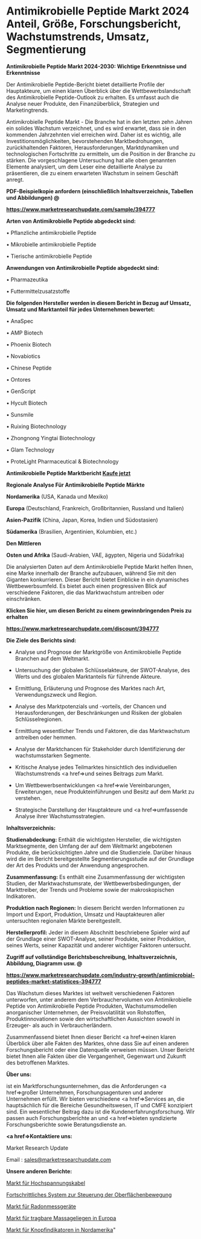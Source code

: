 # Antimikrobielle Peptide Markt 2024 Anteil, Größe, Forschungsbericht, Wachstumstrends, Umsatz, Segmentierung

<strong>Antimikrobielle Peptide Markt 2024-2030: Wichtige Erkenntnisse und Erkenntnisse</strong>

Der Antimikrobielle Peptide-Bericht bietet detaillierte Profile der Hauptakteure, um einen klaren Überblick über die Wettbewerbslandschaft des Antimikrobielle Peptide-Outlook zu erhalten. Es umfasst auch die Analyse neuer Produkte, den Finanzüberblick, Strategien und Marketingtrends.

Antimikrobielle Peptide Markt - Die Branche hat in den letzten zehn Jahren ein solides Wachstum verzeichnet, und es wird erwartet, dass sie in den kommenden Jahrzehnten viel erreichen wird. Daher ist es wichtig, alle Investitionsmöglichkeiten, bevorstehenden Marktbedrohungen, zurückhaltenden Faktoren, Herausforderungen, Marktdynamiken und technologischen Fortschritte zu ermitteln, um die Position in der Branche zu stärken. Die vorgeschlagene Untersuchung hat alle oben genannten Elemente analysiert, um dem Leser eine detaillierte Analyse zu präsentieren, die zu einem erwarteten Wachstum in seinem Geschäft anregt.



<strong><b>PDF-Beispielkopie anfordern (einschließlich Inhaltsverzeichnis, Tabellen und Abbildungen) @ </b></strong>

<strong><a href=https://www.marketresearchupdate.com/sample/394777>

<strong>https://www.marketresearchupdate.com/sample/394777</u></a></strong></strong>



<strong>Arten von Antimikrobielle Peptide abgedeckt sind:</strong>

• Pflanzliche antimikrobielle Peptide

• Mikrobielle antimikrobielle Peptide

• Tierische antimikrobielle Peptide



<strong>Anwendungen von Antimikrobielle Peptide abgedeckt sind:</strong>

• Pharmazeutika

• Futtermittelzusatzstoffe



<strong>Die folgenden Hersteller werden in diesem Bericht in Bezug auf Umsatz, Umsatz und Marktanteil für jedes Unternehmen bewertet:</strong>

• AnaSpec

• AMP Biotech

• Phoenix Biotech

• Novabiotics

• Chinese Peptide

• Ontores

• GenScript

• Hycult Biotech

• Sunsmile

• Ruixing Biotechnology

• Zhongnong Yingtai Biotechnology

• Glam Technology

• ProteLight Pharmaceutical & Biotechnology



<strong>Antimikrobielle Peptide Marktbericht <a href=https://www.marketresearchupdate.com/buynow/394777>Kaufe jetzt</a></strong>



<strong>Regionale Analyse Für Antimikrobielle Peptide Märkte</strong>



<strong>Nordamerika</strong> (USA, Kanada und Mexiko)



<strong>Europa</strong> (Deutschland, Frankreich, Großbritannien, Russland und Italien)



<strong>Asien-Pazifik</strong> (China, Japan, Korea, Indien und Südostasien)



<strong>Südamerika</strong> (Brasilien, Argentinien, Kolumbien, etc.)



<strong>Den Mittleren</strong> 

<strong>Osten und Afrika</strong> (Saudi-Arabien, VAE, ägypten, Nigeria und Südafrika)

Die analysierten Daten auf dem Antimikrobielle Peptide Markt helfen Ihnen, eine Marke innerhalb der Branche aufzubauen, während Sie mit den Giganten konkurrieren. Dieser Bericht bietet Einblicke in ein dynamisches Wettbewerbsumfeld. Es bietet auch einen progressiven Blick auf verschiedene Faktoren, die das Marktwachstum antreiben oder einschränken.



<strong>Klicken Sie hier, um diesen Bericht zu einem gewinnbringenden Preis zu erhalten
</strong>

<strong><a href=https://www.marketresearchupdate.com/discount/394777>https://www.marketresearchupdate.com/discount/394777</b></u></strong></a>



<strong>Die Ziele des Berichts sind:</strong>

- Analyse und Prognose der Marktgröße von Antimikrobielle Peptide Branchen auf dem Weltmarkt.

- Untersuchung der globalen Schlüsselakteure, der SWOT-Analyse, des Werts und des globalen Marktanteils für führende Akteure.

- Ermittlung, Erläuterung und Prognose des Marktes nach Art, Verwendungszweck und Region.

- Analyse des Marktpotenzials und -vorteils, der Chancen und Herausforderungen, der Beschränkungen und Risiken der globalen Schlüsselregionen.

- Ermittlung wesentlicher Trends und Faktoren, die das Marktwachstum antreiben oder hemmen.

- Analyse der Marktchancen für Stakeholder durch Identifizierung der wachstumsstarken Segmente.

- Kritische Analyse jedes Teilmarktes hinsichtlich des individuellen Wachstumstrends <a href=>und</a> seines Beitrags zum Markt.

- Um Wettbewerbsentwicklungen <a href=>wie</a> Vereinbarungen, Erweiterungen, neue Produkteinführungen und Besitz auf dem Markt zu verstehen.

- Strategische Darstellung der Hauptakteure und <a href=>umfas</a>sende Analyse ihrer Wachstumsstrategien.



<strong>Inhaltsverzeichnis:</strong>



<strong>Studienabdeckung:</strong> Enthält die wichtigsten Hersteller, die wichtigsten Marktsegmente, den Umfang der auf dem Weltmarkt angebotenen Produkte, die berücksichtigten Jahre und die Studienziele. Darüber hinaus wird die im Bericht bereitgestellte Segmentierungsstudie auf der Grundlage der Art des Produkts und der Anwendung angesprochen.



<strong>Zusammenfassung:</strong> Es enthält eine Zusammenfassung der wichtigsten Studien, der Marktwachstumsrate, der Wettbewerbsbedingungen, der Markttreiber, der Trends und Probleme sowie der makroskopischen Indikatoren.



<strong>Produktion nach Regionen:</strong> In diesem Bericht werden Informationen zu Import und Export, Produktion, Umsatz und Hauptakteuren aller untersuchten regionalen Märkte bereitgestellt.



<strong>Herstellerprofil:</strong> Jeder in diesem Abschnitt beschriebene Spieler wird auf der Grundlage einer SWOT-Analyse, seiner Produkte, seiner Produktion, seines Werts, seiner Kapazität und anderer wichtiger Faktoren untersucht.



<strong><b>Zugriff auf vollständige Berichtsbeschreibung, Inhaltsverzeichnis, Abbildung, Diagramm usw. @ </b></strong>

<strong><a href=https://www.marketresearchupdate.com/industry-growth/antimicrobial-peptides-market-statistices-394777>https://www.marketresearchupdate.com/industry-growth/antimicrobial-peptides-market-statistices-394777</a></strong>

Das Wachstum dieses Marktes ist weltweit verschiedenen Faktoren unterworfen, unter anderem dem Verbrauchervolumen von Antimikrobielle Peptide von Antimikrobielle Peptide Produkten, Wachstumsmodellen anorganischer Unternehmen, der Preisvolatilität von Rohstoffen, Produktinnovationen sowie den wirtschaftlichen Aussichten sowohl in Erzeuger- als auch in Verbraucherländern.

Zusammenfassend bietet Ihnen dieser Bericht <a href=>einen</a> klaren Überblick über alle Fakten des Marktes, ohne dass Sie auf einen anderen Forschungsbericht oder eine Datenquelle verweisen müssen. Unser Bericht bietet Ihnen alle Fakten über die Vergangenheit, Gegenwart und Zukunft des betroffenen Marktes.



<strong>Über uns:</strong>

 ist ein Marktforschungsunternehmen, das die Anforderungen <a href=>großer</a> Unternehmen, Forschungsagenturen und anderer Unternehmen erfüllt. Wir bieten verschiedene <a href=>Services</a> an, die hauptsächlich für die Bereiche Gesundheitswesen, IT und CMFE konzipiert sind. Ein wesentlicher Beitrag dazu ist die Kundenerfahrungsforschung. Wir passen auch Forschungsberichte an und <a href=>bieten</a> syndizierte Forschungsberichte sowie Beratungsdienste an.



<strong><a href=>Kontaktiere uns:</a></strong>

Market Research Update

Email : sales@marketresearchupdate.com



<strong>Unsere anderen Berichte:</strong>

<a href=https://www.linkedin.com/pulse/high-voltage-power-cable-market-opportunities>Markt für Hochspannungskabel</a>

<a href=https://www.linkedin.com/pulse/advanced-surface-movement-guidance-control-system>Fortschrittliches System zur Steuerung der Oberflächenbewegung</a>

<a href=https://www.linkedin.com/pulse/radon-measurement-devices-market-sizing-up-anticipating>Markt für Radonmessgeräte</a>

<a href=https://www.linkedin.com/pulse/europe-portable-massage-tables-market-continues>Markt für tragbare Massageliegen in Europa</a>

<a href=https://www.linkedin.com/pulse/north-america-button-indicator-market-2023-current-future>Markt für Knopfindikatoren in Nordamerika</a>"
